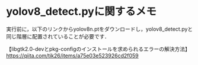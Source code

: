 # yolov8_detect.pyに関するメモ

実行前に，以下のリンクからyolov8n.ptをダウンロードし，yolov8_detect.pyと同じ階層に配置されていることが必要です．


【libgtk2.0-devとpkg-configのインストールを求められるエラーの解決方法】
https://qiita.com/tik26/items/a75e03e523926cd2f059